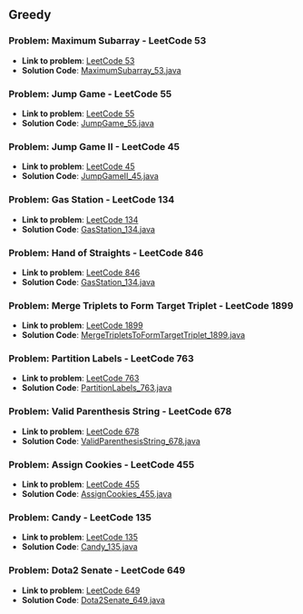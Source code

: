 ## Greedy

### Problem: Maximum Subarray - LeetCode 53

- **Link to problem**: [LeetCode 53](https://leetcode.com/problems/maximum-subarray/)
- **Solution Code**: [MaximumSubarray_53.java](MaximumSubarray_53.java)

### Problem: Jump Game - LeetCode 55

- **Link to problem**: [LeetCode 55](https://leetcode.com/problems/jump-game/)
- **Solution Code**: [JumpGame_55.java](JumpGame_55.java)

### Problem: Jump Game II - LeetCode 45

- **Link to problem**: [LeetCode 45](https://leetcode.com/problems/jump-game-ii/)
- **Solution Code**: [JumpGameII_45.java](JumpGameII_45.java)

### Problem: Gas Station - LeetCode 134

- **Link to problem**: [LeetCode 134](https://leetcode.com/problems/gas-station/)
- **Solution Code**: [GasStation_134.java](GasStation_134.java)

### Problem: Hand of Straights - LeetCode 846

- **Link to problem**: [LeetCode 846](https://leetcode.com/problems/hand-of-straights/)
- **Solution Code**: [GasStation_134.java](GasStation_134.java)

### Problem: Merge Triplets to Form Target Triplet - LeetCode 1899

- **Link to problem**: [LeetCode 1899](https://leetcode.com/problems/merge-triplets-to-form-target-triplet/)
- **Solution Code**: [MergeTripletsToFormTargetTriplet_1899.java](MergeTripletsToFormTargetTriplet_1899.java)

### Problem: Partition Labels - LeetCode 763

- **Link to problem**: [LeetCode 763](https://leetcode.com/problems/partition-labels/)
- **Solution Code**: [PartitionLabels_763.java](PartitionLabels_763.java)

### Problem: Valid Parenthesis String - LeetCode 678

- **Link to problem**: [LeetCode 678](https://leetcode.com/problems/valid-parenthesis-string/)
- **Solution Code**: [ValidParenthesisString_678.java](ValidParenthesisString_678.java)

### Problem: Assign Cookies - LeetCode 455

- **Link to problem**: [LeetCode 455](https://leetcode.com/problems/assign-cookies/)
- **Solution Code**: [AssignCookies_455.java](AssignCookies_455.java)

### Problem: Candy - LeetCode 135

- **Link to problem**: [LeetCode 135](https://leetcode.com/problems/candy/)
- **Solution Code**: [Candy_135.java](Candy_135.java)

### Problem: Dota2 Senate - LeetCode 649

- **Link to problem**: [LeetCode 649](https://leetcode.com/problems/dota2-senate/)
- **Solution Code**: [Dota2Senate_649.java](Dota2Senate_649.java)
